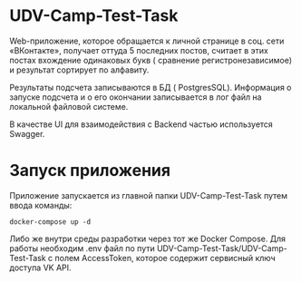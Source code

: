 # UDV-Camp-Test-Task

<p>Web-приложение, которое обращается к личной странице в соц. сети «ВКонтакте», получает оттуда 5 последних постов, считает в этих постах вхождение одинаковых букв ( сравнение регистронезависимое) и результат сортирует по алфавиту.</p>
<p>Результаты подсчета записываются в БД ( PostgresSQL). Информация о запуске подсчета и о его окончании записывается в лог файл на локальной файловой системе.</p>
<p>В качестве UI для взаимодействия с Backend частью используется Swagger.</p>

# Запуск приложения
Приложение запускается из главной папки UDV-Camp-Test-Task путем ввода команды:
```
docker-compose up -d
```
Либо же внутри среды разработки через тот же Docker Compose. Для работы необходим .env файл по пути UDV-Camp-Test-Task/UDV-Camp-Test-Task с полем AccessToken, которое содержит сервисный ключ доступа VK API.
